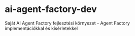 # ai-agent-factory-dev
Saját AI Agent Factory fejlesztési környezet - Agent Factory implementációkkal és kísérletekkel
